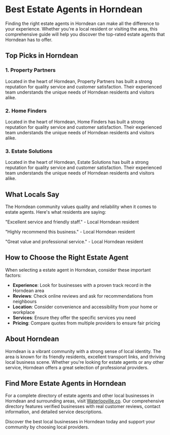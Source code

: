 # Best Estate Agents in Horndean

Finding the right estate agents in Horndean can make all the difference to your experience. Whether you're a local resident or visiting the area, this comprehensive guide will help you discover the top-rated estate agents that Horndean has to offer.

## Top Picks in Horndean

### 1. Property Partners
Located in the heart of Horndean, Property Partners has built a strong reputation for quality service and customer satisfaction. Their experienced team understands the unique needs of Horndean residents and visitors alike.

### 2. Home Finders
Located in the heart of Horndean, Home Finders has built a strong reputation for quality service and customer satisfaction. Their experienced team understands the unique needs of Horndean residents and visitors alike.

### 3. Estate Solutions
Located in the heart of Horndean, Estate Solutions has built a strong reputation for quality service and customer satisfaction. Their experienced team understands the unique needs of Horndean residents and visitors alike.

## What Locals Say

The Horndean community values quality and reliability when it comes to estate agents. Here's what residents are saying:

"Excellent service and friendly staff." - Local Horndean resident

"Highly recommend this business." - Local Horndean resident

"Great value and professional service." - Local Horndean resident

## How to Choose the Right Estate Agent

When selecting a estate agent in Horndean, consider these important factors:

- **Experience**: Look for businesses with a proven track record in the Horndean area
- **Reviews**: Check online reviews and ask for recommendations from neighbours
- **Location**: Consider convenience and accessibility from your home or workplace
- **Services**: Ensure they offer the specific services you need
- **Pricing**: Compare quotes from multiple providers to ensure fair pricing

## About Horndean

Horndean is a vibrant community with a strong sense of local identity. The area is known for its friendly residents, excellent transport links, and thriving local business scene. Whether you're looking for estate agents or any other service, Horndean offers a great selection of professional providers.

## Find More Estate Agents in Horndean

For a complete directory of estate agents and other local businesses in Horndean and surrounding areas, visit [Waterlooville.co](https://waterlooville.co). Our comprehensive directory features verified businesses with real customer reviews, contact information, and detailed service descriptions.

Discover the best local businesses in Horndean today and support your community by choosing local providers.

